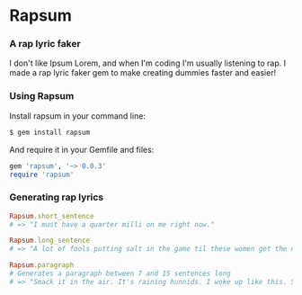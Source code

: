 # Rapsum
### A rap lyric faker

I don't like Ipsum Lorem, and when I'm coding I'm usually listening to rap. I made a rap lyric faker gem to make creating dummies faster and easier!

### Using Rapsum

Install rapsum in your command line:
```ruby
$ gem install rapsum
```

And require it in your Gemfile and files:
```ruby
gem 'rapsum', '~> 0.0.3'
require 'rapsum'
```

### Generating rap lyrics

```ruby
Rapsum.short_sentence
# => "I must have a quarter milli on me right now."

Rapsum.long_sentence
# => "A lot of fools putting salt in the game til these women get the notion that they running the game."

Rapsum.paragraph
# Generates a paragraph between 7 and 15 sentences long
# => "Smack it in the air. It's raining hunnids. I woke up like this. Some people want to kill their sorrows. Drank. I ain't gotta compete with a single soul. I call my homies, not 911. Left, left right. I just dodged a bullet from a crazy bitch. I could be broke and keep a million dollar smile. Not to mention that the booty's almost better than the face. Let's turn this bitch into a burial."
```